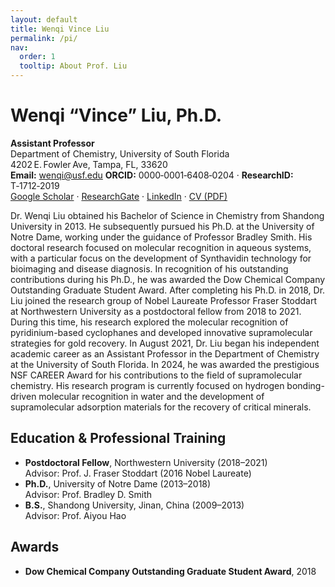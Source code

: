 ```yaml
---
layout: default
title: Wenqi Vince Liu
permalink: /pi/
nav:
  order: 1
  tooltip: About Prof. Liu
---
```

# Wenqi “Vince” Liu, Ph.D.
**Assistant Professor**  
Department of Chemistry, University of South Florida  
4202 E. Fowler Ave, Tampa, FL, 33620  
**Email:** [wenqi@usf.edu](mailto:wenqi@usf.edu)
**ORCID:** 0000‑0001‑6408‑0204 · **ResearchID:** T‑1712‑2019  
[Google Scholar](https://scholar.google.com) · [ResearchGate](https://www.researchgate.net) · [LinkedIn](https://www.linkedin.com) · [CV (PDF)](#)

Dr. Wenqi Liu obtained his Bachelor of Science in Chemistry from Shandong University in 2013. He subsequently pursued his Ph.D. at the University of Notre Dame, working under the guidance of Professor Bradley Smith. His doctoral research focused on molecular recognition in aqueous systems, with a particular focus on the development of Synthavidin technology for bioimaging and disease diagnosis. In recognition of his outstanding contributions during his Ph.D., he was awarded the Dow Chemical Company Outstanding Graduate Student Award. After completing his Ph.D. in 2018, Dr. Liu joined the research group of Nobel Laureate Professor Fraser Stoddart at Northwestern University as a postdoctoral fellow from 2018 to 2021. During this time, his research explored the molecular recognition of pyridinium-based cyclophanes and developed innovative supramolecular strategies for gold recovery. In August 2021, Dr. Liu began his independent academic career as an Assistant Professor in the Department of Chemistry at the University of South Florida. In 2024, he was awarded the prestigious NSF CAREER Award for his contributions to the field of supramolecular chemistry. His research program is currently focused on hydrogen bonding-driven molecular recognition in water and the development of supramolecular adsorption materials for the recovery of critical minerals.

## Education & Professional Training
- **Postdoctoral Fellow**, Northwestern University (2018–2021)  
  Advisor: Prof. J. Fraser Stoddart (2016 Nobel Laureate)
- **Ph.D.**, University of Notre Dame (2013–2018)  
  Advisor: Prof. Bradley D. Smith
- **B.S.**, Shandong University, Jinan, China (2009–2013)  
  Advisor: Prof. Aiyou Hao
## Awards
- **Dow Chemical Company Outstanding Graduate Student Award**, 2018

